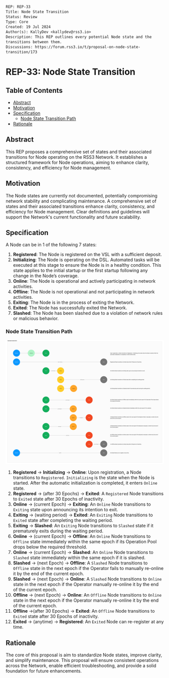 ```
REP: REP-33
Title: Node State Transition
Status: Review
Type: Core
Created: 19 Jul 2024
Author(s): KallyDev <kallydev@rss3.io>
Description: This REP outlines every potential Node state and the transitions between them.
Discussions: https://forum.rss3.io/t/proposal-on-node-state-transition/173
```

# REP-33: Node State Transition

## Table of Contents

- [Abstract](#abstract)
- [Motivation](#motivation)
- [Specification](#specification)
  - [Node State Transition Path](#node-state-transition-path)
- [Rationale](#rationale)

## Abstract

This REP proposes a comprehensive set of states and their associated transitions for Node operating on the RSS3 Network.
It establishes a structured framework for Node operations, aiming to enhance clarity, consistency, and efficiency for Node management.

## Motivation

The Node states are currently not documented, potentially compromising network stability and complicating maintenance.
A comprehensive set of states and their associated transitions enhance clarity, consistency, and efficiency for Node management.
Clear definitions and guidelines will support the Network's current functionality and future scalability.

## Specification

A Node can be in 1 of the following 7 states:

1. **Registered**: The Node is registered on the VSL with a sufficient deposit.
2. **Initializing**: The Node is operating on the DSL. Automated tasks will be executed at this stage to ensure the Node is in a healthy condition. This state applies to the initial startup or the first startup following any change in the Node’s coverage.
3. **Online**: The Node is operational and actively participating in network activities.
4. **Offline**: The Node is not operational and not participating in network activities.
5. **Exiting**: The Node is in the process of exiting the Network.
6. **Exited**: The Node has successfully exited the Network.
7. **Slashed**: The Node has been slashed due to a violation of network rules or malicious behavior.

### Node State Transition Path

![Node State Transition Path](REP-33/node-state-transition-path.png)

1. **Registered** → **Initializing** → **Online**: Upon registration, a Node transitions to `Registered`.  `Initializing` is the state when the Node is started. After the automatic initialization is completed, it enters `Online` state.
2. **Registered** → (after 30 Epochs) → **Exited**: A `Registered` Node transitions to `Exited` state after 30 Epochs of inactivity.
3. **Online** → (current Epoch) → **Exiting**: An `Online` Node transitions to `Exiting` state upon announcing its intention to exit.
4. **Exiting** → (waiting period) → **Exited**: An `Exiting` Node transitions to `Exited` state after completing the waiting period.
5. **Exiting** → **Slashed**: An `Exiting` Node transitions to `Slashed` state if it prematurely exits during the waiting period.
6. **Online** → (current Epoch) → **Offline**: An `Online` Node transitions to `Offline` state immediately within the same epoch if its Operation Pool drops below the required threshold.
7. **Online** → (current Epoch) → **Slashed**: An `Online` Node transitions to `Slashed` state immediately within the same epoch if it is slashed.
8. **Slashed** → (next Epoch) → **Offline**: A `Slashed` Node transitions to `Offline` state in the next epoch if the Operator fails to manually re-online it by the end of the current epoch.
9. **Slashed** → (next Epoch) → **Online**: A `Slashed` Node transitions to `Online` state in the next epoch if the Operator manually re-online it by the end of the current epoch.
10. **Offline** → (next Epoch) → **Online**: An `Offline` Node transitions to `Online` state in the next epoch if the Operator manually re-online it by the end of the current epoch.
11. **Offline** →(after 30 Epochs) → **Exited**: An `Offline` Node transitions to `Exited` state after 30 Epochs of inactivity.
12. **Exited** → (anytime) → **Registered**: An `Exited` Node can re-register at any time.

## Rationale

The core of this proposal is aim to standardize Node states, improve clarity, and simplify maintenance.
This proposal will ensure consistent operations across the Network, enable efficient troubleshooting, and provide a solid foundation for future enhancements.
